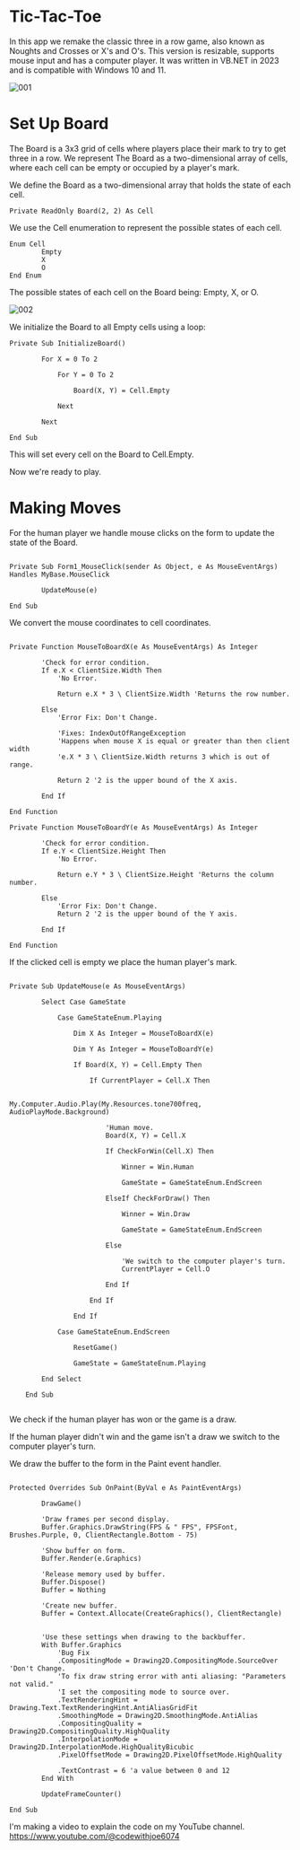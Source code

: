 # Tic-Tac-Toe
In this app we remake the classic three in a row game, also known as
Noughts and Crosses or X's and O's. This version is resizable, supports
mouse input and has a computer player. It was written in VB.NET in 2023 and
is compatible with Windows 10 and 11.


![001](https://github.com/JoeLumbley/Tic-Tac-Toe/assets/77564255/2d3e72ac-cee3-4715-857a-6fe81cdc20f6)


# Set Up Board

The Board is a 3x3 grid of cells where players place their mark to try to get three in a row. We represent The Board as a two-dimensional array of cells, where each cell can be empty or occupied by a player's mark.

We define the Board as a two-dimensional array that holds the state of each cell.

```
Private ReadOnly Board(2, 2) As Cell
```

We use the Cell enumeration to represent the possible states of each cell.

```
Enum Cell
        Empty
        X
        O
End Enum
```

The possible states of each cell on the Board being: Empty, X, or O.


![002](https://github.com/JoeLumbley/Tic-Tac-Toe/assets/77564255/4dea998f-d56c-427f-8d2f-abc3718af36d)

We initialize the Board to all Empty cells using a loop:

```
Private Sub InitializeBoard()

        For X = 0 To 2

            For Y = 0 To 2

                Board(X, Y) = Cell.Empty

            Next

        Next

End Sub
```

This will set every cell on the Board to Cell.Empty.

Now we're ready to play.

# Making Moves

For the human player we handle mouse clicks on the form to update the state of the Board.

```

Private Sub Form1_MouseClick(sender As Object, e As MouseEventArgs) Handles MyBase.MouseClick

        UpdateMouse(e)

End Sub

```

We convert the mouse coordinates to cell coordinates.


```

Private Function MouseToBoardX(e As MouseEventArgs) As Integer

        'Check for error condition.
        If e.X < ClientSize.Width Then
            'No Error.

            Return e.X * 3 \ ClientSize.Width 'Returns the row number.

        Else
            'Error Fix: Don't Change.

            'Fixes: IndexOutOfRangeException
            'Happens when mouse X is equal or greater than then client width
            'e.X * 3 \ ClientSize.Width returns 3 which is out of range.

            Return 2 '2 is the upper bound of the X axis.

        End If

End Function

Private Function MouseToBoardY(e As MouseEventArgs) As Integer

        'Check for error condition.
        If e.Y < ClientSize.Height Then
            'No Error.

            Return e.Y * 3 \ ClientSize.Height 'Returns the column number.

        Else
            'Error Fix: Don't Change.
            Return 2 '2 is the upper bound of the Y axis.

        End If

End Function

```


If the clicked cell is empty we place the human player's mark.


```

Private Sub UpdateMouse(e As MouseEventArgs)

        Select Case GameState

            Case GameStateEnum.Playing

                Dim X As Integer = MouseToBoardX(e)

                Dim Y As Integer = MouseToBoardY(e)

                If Board(X, Y) = Cell.Empty Then

                    If CurrentPlayer = Cell.X Then

                        My.Computer.Audio.Play(My.Resources.tone700freq, AudioPlayMode.Background)

                        'Human move.
                        Board(X, Y) = Cell.X

                        If CheckForWin(Cell.X) Then

                            Winner = Win.Human

                            GameState = GameStateEnum.EndScreen

                        ElseIf CheckForDraw() Then

                            Winner = Win.Draw

                            GameState = GameStateEnum.EndScreen

                        Else

                            'We switch to the computer player's turn.
                            CurrentPlayer = Cell.O

                        End If

                    End If

                End If

            Case GameStateEnum.EndScreen

                ResetGame()

                GameState = GameStateEnum.Playing

        End Select

    End Sub
    
```

We check if the human player has won or the game is a draw.

If the human player didn't win and the game isn't a draw we switch to the computer player's turn.




We draw the buffer to the form in the Paint event handler.

```

Protected Overrides Sub OnPaint(ByVal e As PaintEventArgs)

        DrawGame()

        'Draw frames per second display.
        Buffer.Graphics.DrawString(FPS & " FPS", FPSFont, Brushes.Purple, 0, ClientRectangle.Bottom - 75)

        'Show buffer on form.
        Buffer.Render(e.Graphics)

        'Release memory used by buffer.
        Buffer.Dispose()
        Buffer = Nothing

        'Create new buffer.
        Buffer = Context.Allocate(CreateGraphics(), ClientRectangle)


        'Use these settings when drawing to the backbuffer.
        With Buffer.Graphics
            'Bug Fix
            .CompositingMode = Drawing2D.CompositingMode.SourceOver 'Don't Change.
            'To fix draw string error with anti aliasing: "Parameters not valid."
            'I set the compositing mode to source over.
            .TextRenderingHint = Drawing.Text.TextRenderingHint.AntiAliasGridFit
            .SmoothingMode = Drawing2D.SmoothingMode.AntiAlias
            .CompositingQuality = Drawing2D.CompositingQuality.HighQuality
            .InterpolationMode = Drawing2D.InterpolationMode.HighQualityBicubic
            .PixelOffsetMode = Drawing2D.PixelOffsetMode.HighQuality

            .TextContrast = 6 'a value between 0 and 12
        End With

        UpdateFrameCounter()

End Sub

```










I'm making a video to explain the code on my YouTube channel.
https://www.youtube.com/@codewithjoe6074



